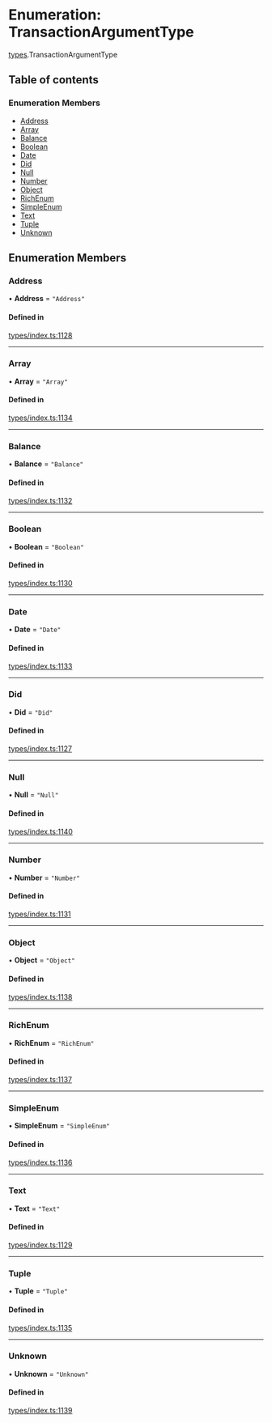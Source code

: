 # Enumeration: TransactionArgumentType

[types](../wiki/types).TransactionArgumentType

## Table of contents

### Enumeration Members

- [Address](../wiki/types.TransactionArgumentType#address)
- [Array](../wiki/types.TransactionArgumentType#array)
- [Balance](../wiki/types.TransactionArgumentType#balance)
- [Boolean](../wiki/types.TransactionArgumentType#boolean)
- [Date](../wiki/types.TransactionArgumentType#date)
- [Did](../wiki/types.TransactionArgumentType#did)
- [Null](../wiki/types.TransactionArgumentType#null)
- [Number](../wiki/types.TransactionArgumentType#number)
- [Object](../wiki/types.TransactionArgumentType#object)
- [RichEnum](../wiki/types.TransactionArgumentType#richenum)
- [SimpleEnum](../wiki/types.TransactionArgumentType#simpleenum)
- [Text](../wiki/types.TransactionArgumentType#text)
- [Tuple](../wiki/types.TransactionArgumentType#tuple)
- [Unknown](../wiki/types.TransactionArgumentType#unknown)

## Enumeration Members

### Address

• **Address** = ``"Address"``

#### Defined in

[types/index.ts:1128](https://github.com/PolymeshAssociation/polymesh-sdk/blob/3d14e829/src/types/index.ts#L1128)

___

### Array

• **Array** = ``"Array"``

#### Defined in

[types/index.ts:1134](https://github.com/PolymeshAssociation/polymesh-sdk/blob/3d14e829/src/types/index.ts#L1134)

___

### Balance

• **Balance** = ``"Balance"``

#### Defined in

[types/index.ts:1132](https://github.com/PolymeshAssociation/polymesh-sdk/blob/3d14e829/src/types/index.ts#L1132)

___

### Boolean

• **Boolean** = ``"Boolean"``

#### Defined in

[types/index.ts:1130](https://github.com/PolymeshAssociation/polymesh-sdk/blob/3d14e829/src/types/index.ts#L1130)

___

### Date

• **Date** = ``"Date"``

#### Defined in

[types/index.ts:1133](https://github.com/PolymeshAssociation/polymesh-sdk/blob/3d14e829/src/types/index.ts#L1133)

___

### Did

• **Did** = ``"Did"``

#### Defined in

[types/index.ts:1127](https://github.com/PolymeshAssociation/polymesh-sdk/blob/3d14e829/src/types/index.ts#L1127)

___

### Null

• **Null** = ``"Null"``

#### Defined in

[types/index.ts:1140](https://github.com/PolymeshAssociation/polymesh-sdk/blob/3d14e829/src/types/index.ts#L1140)

___

### Number

• **Number** = ``"Number"``

#### Defined in

[types/index.ts:1131](https://github.com/PolymeshAssociation/polymesh-sdk/blob/3d14e829/src/types/index.ts#L1131)

___

### Object

• **Object** = ``"Object"``

#### Defined in

[types/index.ts:1138](https://github.com/PolymeshAssociation/polymesh-sdk/blob/3d14e829/src/types/index.ts#L1138)

___

### RichEnum

• **RichEnum** = ``"RichEnum"``

#### Defined in

[types/index.ts:1137](https://github.com/PolymeshAssociation/polymesh-sdk/blob/3d14e829/src/types/index.ts#L1137)

___

### SimpleEnum

• **SimpleEnum** = ``"SimpleEnum"``

#### Defined in

[types/index.ts:1136](https://github.com/PolymeshAssociation/polymesh-sdk/blob/3d14e829/src/types/index.ts#L1136)

___

### Text

• **Text** = ``"Text"``

#### Defined in

[types/index.ts:1129](https://github.com/PolymeshAssociation/polymesh-sdk/blob/3d14e829/src/types/index.ts#L1129)

___

### Tuple

• **Tuple** = ``"Tuple"``

#### Defined in

[types/index.ts:1135](https://github.com/PolymeshAssociation/polymesh-sdk/blob/3d14e829/src/types/index.ts#L1135)

___

### Unknown

• **Unknown** = ``"Unknown"``

#### Defined in

[types/index.ts:1139](https://github.com/PolymeshAssociation/polymesh-sdk/blob/3d14e829/src/types/index.ts#L1139)
